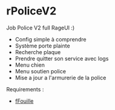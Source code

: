 # rPoliceV2

Job Police V2 full RageUI :)

- Config simple à comprendre
- Système porte plainte
- Recherche plaque
- Prendre quitter son service avec logs
- Menu chien
- Menu soutien police
- Mise a jour a l'armurerie de la police

Requirements :

- [fFouille](https://github.com/fellow25/fFouille)
